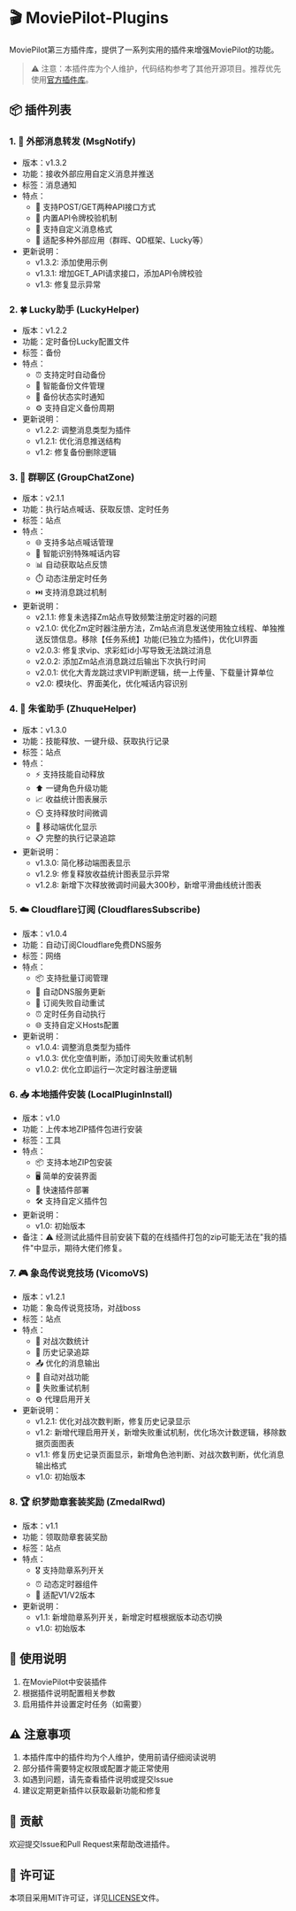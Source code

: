 # 🎬 MoviePilot-Plugins

MoviePilot第三方插件库，提供了一系列实用的插件来增强MoviePilot的功能。

> ⚠️ 注意：本插件库为个人维护，代码结构参考了其他开源项目。推荐优先使用[官方插件库](https://github.com/jxxghp/MoviePilot-Plugins)。

## 📦 插件列表

### 1. 📢 外部消息转发 (MsgNotify)
- 版本：v1.3.2
- 功能：接收外部应用自定义消息并推送
- 标签：消息通知
- 特点：
  - 🔄 支持POST/GET两种API接口方式
  - 🔐 内置API令牌校验机制
  - 📝 支持自定义消息格式
  - 🔌 适配多种外部应用（群晖、QD框架、Lucky等）
- 更新说明：
  - v1.3.2: 添加使用示例
  - v1.3.1: 增加GET_API请求接口，添加API令牌校验
  - v1.3: 修复显示异常

### 2. 🍀 Lucky助手 (LuckyHelper)
- 版本：v1.2.2
- 功能：定时备份Lucky配置文件
- 标签：备份
- 特点：
  - ⏰ 支持定时自动备份
  - 📁 智能备份文件管理
  - 📨 备份状态实时通知
  - ⚙️ 支持自定义备份周期
- 更新说明：
  - v1.2.2: 调整消息类型为插件
  - v1.2.1: 优化消息推送结构
  - v1.2: 修复备份删除逻辑

### 3. 💬 群聊区 (GroupChatZone)
- 版本：v2.1.1
- 功能：执行站点喊话、获取反馈、定时任务
- 标签：站点
- 特点：
  - 🌐 支持多站点喊话管理
  - 🤖 智能识别特殊喊话内容
  - 📊 自动获取站点反馈
  - ⏱️ 动态注册定时任务
  - ⏭️ 支持消息跳过机制
- 更新说明：
  - v2.1.1: 修复未选择Zm站点导致频繁注册定时器的问题
  - v2.1.0: 优化Zm定时器注册方法，Zm站点消息发送使用独立线程、单独推送反馈信息。移除【任务系统】功能(已独立为插件)，优化UI界面
  - v2.0.3: 修复求vip、求彩虹id小写导致无法跳过消息
  - v2.0.2: 添加Zm站点消息跳过后输出下次执行时间
  - v2.0.1: 优化大青龙跳过求VIP判断逻辑，统一上传量、下载量计算单位
  - v2.0: 模块化、界面美化，优化喊话内容识别

### 4. 🦅 朱雀助手 (ZhuqueHelper)
- 版本：v1.3.0
- 功能：技能释放、一键升级、获取执行记录
- 标签：站点
- 特点：
  - ⚡ 支持技能自动释放
  - ⬆️ 一键角色升级功能
  - 📈 收益统计图表展示
  - ⏲️ 支持释放时间微调
  - 📱 移动端优化显示
  - 📋 完整的执行记录追踪
- 更新说明：
  - v1.3.0: 简化移动端图表显示
  - v1.2.9: 修复释放收益统计图表显示异常
  - v1.2.8: 新增下次释放微调时间最大300秒，新增平滑曲线统计图表

### 5. ☁️ Cloudflare订阅 (CloudflaresSubscribe)
- 版本：v1.0.4
- 功能：自动订阅Cloudflare免费DNS服务
- 标签：网络
- 特点：
  - 📦 支持批量订阅管理
  - 🔄 自动DNS服务更新
  - 🔁 订阅失败自动重试
  - ⏰ 定时任务自动执行
  - 🌐 支持自定义Hosts配置
- 更新说明：
  - v1.0.4: 调整消息类型为插件
  - v1.0.3: 优化空值判断，添加订阅失败重试机制
  - v1.0.2: 优化立即运行一次定时器注册逻辑

### 6. 📥 本地插件安装 (LocalPluginInstall)
- 版本：v1.0
- 功能：上传本地ZIP插件包进行安装
- 标签：工具
- 特点：
  - 📦 支持本地ZIP包安装
  - 🖥️ 简单的安装界面
  - 🚀 快速插件部署
  - 🛠️ 支持自定义插件包
- 更新说明：
  - v1.0: 初始版本
- 备注：⚠️ 经测试此插件目前安装下载的在线插件打包的zip可能无法在"我的插件"中显示，期待大佬们修复。

### 7. 🎮 象岛传说竞技场 (VicomoVS)
- 版本：v1.2.1
- 功能：象岛传说竞技场，对战boss
- 标签：站点
- 特点：
  - 🎯 对战次数统计
  - 📜 历史记录追踪
  - 📤 优化的消息输出
  - 🤖 自动对战功能
  - 🔄 失败重试机制
  - ⚙️ 代理启用开关
- 更新说明：
  - v1.2.1: 优化对战次数判断，修复历史记录显示
  - v1.2: 新增代理启用开关，新增失败重试机制，优化场次计数逻辑，移除数据页面图表
  - v1.1: 修复历史记录页面显示，新增角色池判断、对战次数判断，优化消息输出格式
  - v1.0: 初始版本

### 8. 🏆 织梦勋章套装奖励 (ZmedalRwd)
- 版本：v1.1
- 功能：领取勋章套装奖励
- 标签：站点
- 特点：
  - 🎖️ 支持勋章系列开关
  - ⏰ 动态定时器组件
  - 📱 适配V1/V2版本
- 更新说明：
  - v1.1: 新增勋章系列开关，新增定时框根据版本动态切换
  - v1.0: 初始版本

## 📖 使用说明

1. 在MoviePilot中安装插件
2. 根据插件说明配置相关参数
3. 启用插件并设置定时任务（如需要）

## ⚠️ 注意事项

1. 本插件库中的插件均为个人维护，使用前请仔细阅读说明
2. 部分插件需要特定权限或配置才能正常使用
3. 如遇到问题，请先查看插件说明或提交Issue
4. 建议定期更新插件以获取最新功能和修复

## 🤝 贡献

欢迎提交Issue和Pull Request来帮助改进插件。

## 📄 许可证

本项目采用MIT许可证，详见[LICENSE](LICENSE)文件。